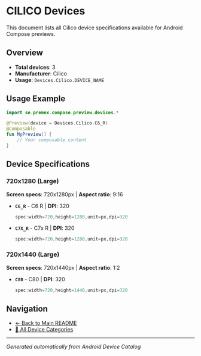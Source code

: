# CILICO Devices

This document lists all Cilico device specifications available for Android Compose previews.

## Overview

- **Total devices**: 3
- **Manufacturer**: Cilico
- **Usage**: `Devices.Cilico.DEVICE_NAME`

## Usage Example

```kotlin
import se.premex.compose.preview.devices.*

@Preview(device = Devices.Cilico.C6_R)
@Composable
fun MyPreview() {
    // Your composable content
}
```

## Device Specifications

### 720x1280 (Large)

**Screen specs**: 720x1280px | **Aspect ratio**: 9:16

- **`C6_R`** - C6 R | **DPI**: 320
  ```kotlin
  spec:width=720,height=1280,unit=px,dpi=320
  ```

- **`C7X_R`** - C7x R | **DPI**: 320
  ```kotlin
  spec:width=720,height=1280,unit=px,dpi=320
  ```

### 720x1440 (Large)

**Screen specs**: 720x1440px | **Aspect ratio**: 1:2

- **`C80`** - C80 | **DPI**: 320
  ```kotlin
  spec:width=720,height=1440,unit=px,dpi=320
  ```

## Navigation

- [← Back to Main README](../../README.md)
- [📱 All Device Categories](../README.md)

---
*Generated automatically from Android Device Catalog*
